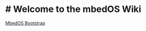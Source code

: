 # # Welcome to the mbedOS Wiki

[MbedOS Bootstrap](https://github.com/poppinsahu/mbedOS_Wiki/wiki/MbedOS-BootStrap-Code-Flow)
